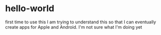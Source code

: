 # hello-world
first time to use this
I am trying to understand this so that I can eventually create apps for Apple and Android.
I'm not sure what I'm doing yet
